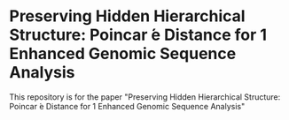 # Preserving Hidden Hierarchical Structure: Poincar ́e Distance for 1 Enhanced Genomic Sequence Analysis

This repository is for the paper "Preserving Hidden Hierarchical Structure: Poincar ́e Distance for 1 Enhanced Genomic Sequence Analysis"
